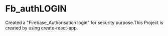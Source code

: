 # Fb_authLOGIN 
Created a "Firebase_Authorisation login" for security purpose.This Project is created by using create-react-app. 
